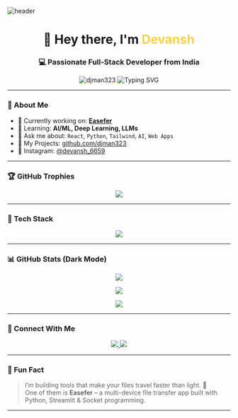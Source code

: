 ![header](https://capsule-render.vercel.app/api?type=Waving&color=11ccff&height=150&section=header&text=😃myself%20Devansh!&fontSize=90&fontColor=ffffff)
<!-- Profile Header -->
<h1 align="center">🌌 Hey there, I'm <span style="color:#f9d342;">Devansh</span></h1>
<h3 align="center">💻 Passionate Full-Stack Developer from India</h3>

<p align="center">
  <img src="https://komarev.com/ghpvc/?username=djman323&label=Profile%20views&color=0e75b6&style=flat-square" alt="djman323" />
  <img src="https://readme-typing-svg.demolab.com?font=Fira+Code&duration=3000&pause=1000&color=F7F7F7&center=true&vCenter=true&width=435&lines=React+%F0%9F%94%A5;Python+%F0%9F%90%8D;Machine+Learning+%F0%9F%A4%96;Open+Source+%E2%9C%A8;UI%2FUX+with+Tailwind+%F0%9F%92%BB" alt="Typing SVG" />
</p>

---

### 🌟 About Me
- 🔭 Currently working on: **[Easefer](https://github.com/djman323/easefer)**  
- 🌱 Learning: **AI/ML, Deep Learning, LLMs**  
- 💬 Ask me about: `React`, `Python`, `Tailwind`, `AI`, `Web Apps`  
- 📂 My Projects: [github.com/djman323](https://github.com/djman323)  
- 📸 Instagram: [@devansh_6659](https://instagram.com/devansh_6659)

---

### 🏆 GitHub Trophies
<p align="center">
  <img src="https://github-profile-trophy.vercel.app/?username=djman323&theme=darkhub&row=1&column=6&no-frame=true" />
</p>

---

### 🧰 Tech Stack
<p align="center">
  <img src="https://skillicons.dev/icons?i=react,nextjs,nodejs,express,python,django,flask,cpp,arduino,html,css,tailwind,javascript,typescript,figma,mongodb,mysql,postgres,sqlite,git,github,vercel,firebase,heroku,photoshop,blender,tensorflow,pytorch,linux,opencv,postman" />
</p>

---

### 📊 GitHub Stats (Dark Mode)
<p align="center">
  <img src="https://github-readme-stats.vercel.app/api?username=djman323&show_icons=true&theme=radical&hide_border=true" />
</p>

<p align="center">
  <img src="https://github-readme-streak-stats.herokuapp.com?user=djman323&theme=radical&hide_border=true" />
</p>

<p align="center">
  <img src="https://github-readme-stats.vercel.app/api/top-langs/?username=djman323&layout=compact&theme=radical&hide_border=true" />
</p>

---

### 🤝 Connect With Me
<p align="center">
  <a href="https://instagram.com/devansh_6659" target="_blank">
    <img src="https://img.shields.io/badge/Instagram-%23E4405F.svg?&style=for-the-badge&logo=instagram&logoColor=white" />
  </a>
  <a href="mailto:your-email@example.com" target="_blank">
    <img src="https://img.shields.io/badge/Gmail-%231DA1F2.svg?&style=for-the-badge&logo=gmail&logoColor=white" />
  </a>
</p>

---

### 🧠 Fun Fact  
> I’m building tools that make your files travel faster than light. 🚀  
> One of them is **Easefer** – a multi-device file transfer app built with Python, Streamlit & Socket programming.

---
